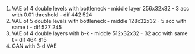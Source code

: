1) VAE of 4 double levels with bottleneck - middle layer 256x32x32 - 3 acc with 0.01 threshold - dif 442 524
2) VAE of 5 double levels with bottleneck - middle 128x32x32 - 5 acc with same t - dif 527 245
3) VAE of 4 double layers with b-k - middle 512x32x32 - 32 acc with same t - dif 464 815
4) GAN with 3-d VAE